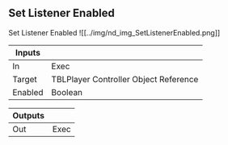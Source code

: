 ## Set Listener Enabled
Set Listener Enabled
![[../img/nd_img_SetListenerEnabled.png]]

|Inputs||
|--|--|
| In | Exec |
| Target | TBLPlayer Controller Object Reference |
| Enabled | Boolean |

|Outputs||
|--|--|
| Out | Exec |
